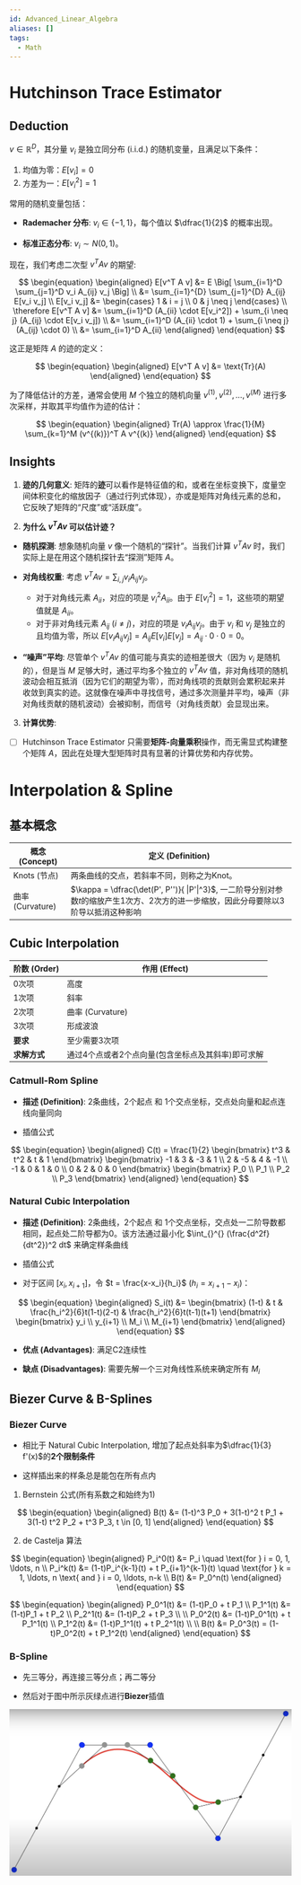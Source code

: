 ```yaml
---
id: Advanced_Linear_Algebra
aliases: []
tags:
  - Math
---
```


# Hutchinson Trace Estimator

## Deduction

 $v \in \mathbb{R}^D$，其分量 $v_i$ 是独立同分布 (i.i.d.) 的随机变量，且满足以下条件：
1. 均值为零：$E[v_i] = 0$
2. 方差为一：$E[v_i^2] = 1$

常用的随机变量包括：

* **Rademacher 分布**: $v_i \in \{-1, 1\}$，每个值以 $\dfrac{1}{2}$ 的概率出现。

* **标准正态分布**: $v_i \sim N(0, 1)$。

现在，我们考虑二次型 $v^T A v$ 的期望:

$$
\begin{equation}
\begin{aligned}
E[v^T A v] &= E \Big[  \sum_{i=1}^D \sum_{j=1}^D v_i A_{ij} v_j \Big] \\
&= \sum_{i=1}^{D} \sum_{j=1}^{D} A_{ij} E[v_i v_j] \\
E[v_i v_j] &= \begin{cases}
1 & i = j \\
0 & j \neq j
\end{cases} \\
\therefore  
E[v^T A v] &= \sum_{i=1}^D (A_{ii} \cdot E[v_i^2]) + \sum_{i \neq j} (A_{ij} \cdot E[v_i v_j]) \\
&= \sum_{i=1}^D (A_{ii} \cdot 1) + \sum_{i \neq j} (A_{ij} \cdot 0) \\
&= \sum_{i=1}^D A_{ii}
\end{aligned}
\end{equation}
$$

这正是矩阵 $A$ 的迹的定义：

$$
\begin{equation}
\begin{aligned}
E[v^T A v] &= \text{Tr}(A)
\end{aligned}
\end{equation}
$$

为了降低估计的方差，通常会使用 $M$ 个独立的随机向量 $v^{(1)}, v^{(2)}, \ldots, v^{(M)}$ 进行多次采样，并取其平均值作为迹的估计：

$$
\begin{equation}
\begin{aligned}
Tr(A) \approx \frac{1}{M} \sum_{k=1}^M (v^{(k)})^T A v^{(k)}
\end{aligned}
\end{equation}
$$

## Insights

1. **迹的几何意义**: 矩阵的**迹**可以看作是特征值的和，或者在坐标变换下，度量空间体积变化的缩放因子（通过行列式体现），亦或是矩阵对角线元素的总和，它反映了矩阵的“尺度”或“活跃度”。

2. **为什么 $v^T A v$ 可以估计迹？**

* **随机探测**: 想象随机向量 $v$ 像一个随机的“探针”。当我们计算 $v^T A v$ 时，我们实际上是在用这个随机探针去“探测”矩阵 $A$。

* **对角线权重**: 考虑 $v^T A v = \sum_{i,j} v_i A_{ij} v_j$。
    * 对于对角线元素 $A_{ii}$，对应的项是 $v_i^2 A_{ii}$。由于 $E[v_i^2] = 1$，这些项的期望值就是 $A_{ii}$。
    * 对于非对角线元素 $A_{ij}$ ($i \neq j$)，对应的项是 $v_i A_{ij} v_j$。由于 $v_i$ 和 $v_j$ 是独立的且均值为零，所以 $E[v_i A_{ij} v_j] = A_{ij} E[v_i] E[v_j] = A_{ij} \cdot 0 \cdot 0 = 0$。

* **“噪声”平均**: 尽管单个 $v^T A v$ 的值可能与真实的迹相差很大（因为 $v_i$ 是随机的），但是当 $M$ 足够大时，通过平均多个独立的 $v^T A v$ 值，非对角线项的随机波动会相互抵消（因为它们的期望为零），而对角线项的贡献则会累积起来并收敛到真实的迹。这就像在噪声中寻找信号，通过多次测量并平均，噪声（非对角线贡献的随机波动）会被抑制，而信号（对角线贡献）会显现出来。

3. **计算优势**:

- [ ] Hutchinson Trace Estimator 只需要**矩阵-向量乘积**操作，而无需显式构建整个矩阵 $A$，因此在处理大型矩阵时具有显著的计算优势和内存优势。

# Interpolation & Spline

## 基本概念

| 概念 (Concept) | 定义 (Definition) |
|---|---|
| Knots (节点) | 两条曲线的交点，若斜率不同，则称之为Knot。 |
| 曲率 (Curvature)| $\kappa = \dfrac{\det(P', P'')}{ \|P'\|^3}$, 一二阶导分别对参数$t$的缩放产生1次方、2次方的进一步缩放，因此分母要除以3阶导以抵消这种影响 |

## Cubic Interpolation

| 阶数 (Order) | 作用 (Effect) |
|---|---|
| 0次项 | 高度 |
| 1次项 | 斜率 |
| 2次项 | 曲率 (Curvature) |
| 3次项 | 形成波浪 |
| **要求** | 至少需要3次项 |
| **求解方式** | 通过4个点或者2个点向量(包含坐标点及其斜率)即可求解 |

### Catmull-Rom Spline

*   **描述 (Definition)**: 2条曲线，2个起点 和 1个交点坐标，交点处向量和起点连线向量同向

*  插值公式

$$
\begin{equation}
\begin{aligned}
C(t) = \frac{1}{2} 
\begin{bmatrix} 
t^3 & t^2 & t & 1 
\end{bmatrix} 
\begin{bmatrix} 
-1 & 3 & -3 & 1 \\ 
2 & -5 & 4 & -1 \\ 
-1 & 0 & 1 & 0 \\ 
0 & 2 & 0 & 0 
\end{bmatrix} 
\begin{bmatrix} 
P_0 \\ P_1 \\ P_2 \\ P_3 
\end{bmatrix}
\end{aligned}
\end{equation}
$$

### Natural Cubic Interpolation

- **描述 (Definition)**: 2条曲线，2个起点 和 1个交点坐标，交点处一二阶导数都相同，起点处二阶导都为0。该方法通过最小化 $\int_{}^{} (\frac{d^2f}{dt^2})^2 dt$ 来确定样条曲线
- 插值公式

- 对于区间 $[x_i, x_{i+1}]$，令 $t = \frac{x-x_i}{h_i}$ ($h_i = x_{i+1}-x_i$)：

$$
\begin{equation}
\begin{aligned}
S_i(t) &= \begin{bmatrix} (1-t) & t & \frac{h_i^2}{6}t(1-t)(2-t) & \frac{h_i^2}{6}t(t-1)(t+1) \end{bmatrix} \begin{bmatrix} y_i \\ y_{i+1} \\ M_i \\ M_{i+1} \end{bmatrix}
\end{aligned}
\end{equation}
$$

*   **优点 (Advantages)**: 满足C2连续性

*   **缺点 (Disadvantages)**: 需要先解一个三对角线性系统来确定所有 $M_i$

## Biezer Curve & B-Splines

### Biezer Curve

- 相比于 Natural Cubic Interpolation, 增加了起点处斜率为$\dfrac{1}{3} f'(x)$的**2个限制条件** 

- 这样插出来的样条总是能包在所有点内

1. Bernstein 公式(所有系数之和始终为1)

$$
\begin{equation}
\begin{aligned}
B(t) &= (1-t)^3 P_0 + 3(1-t)^2 t P_1 + 3(1-t) t^2 P_2 + t^3 P_3, t \in [0, 1]
\end{aligned}
\end{equation}
$$

2. de Castelja 算法

$$
\begin{equation}
\begin{aligned}
P_i^0(t) &= P_i \quad \text{for } i = 0, 1, \ldots, n \\
P_i^k(t) &= (1-t)P_i^{k-1}(t) + t P_{i+1}^{k-1}(t) \quad \text{for } k = 1, \ldots, n \text{ and } i = 0, \ldots, n-k \\
B(t) &= P_0^n(t)
\end{aligned}
\end{equation}
$$

$$
\begin{equation}
\begin{aligned}
P_0^1(t) &= (1-t)P_0 + t P_1 \\
P_1^1(t) &= (1-t)P_1 + t P_2 \\
P_2^1(t) &= (1-t)P_2 + t P_3 \\
\\
P_0^2(t) &= (1-t)P_0^1(t) + t P_1^1(t) \\
P_1^2(t) &= (1-t)P_1^1(t) + t P_2^1(t) \\
\\
B(t) &= P_0^3(t) = (1-t)P_0^2(t) + t P_1^2(t)
\end{aligned}
\end{equation}
$$

### B-Spline 

- 先三等分，再连接三等分点；再二等分                                                                    

- 然后对于图中所示灰绿点进行**Biezer**插值

![](./imgs/B-Spline.png)
